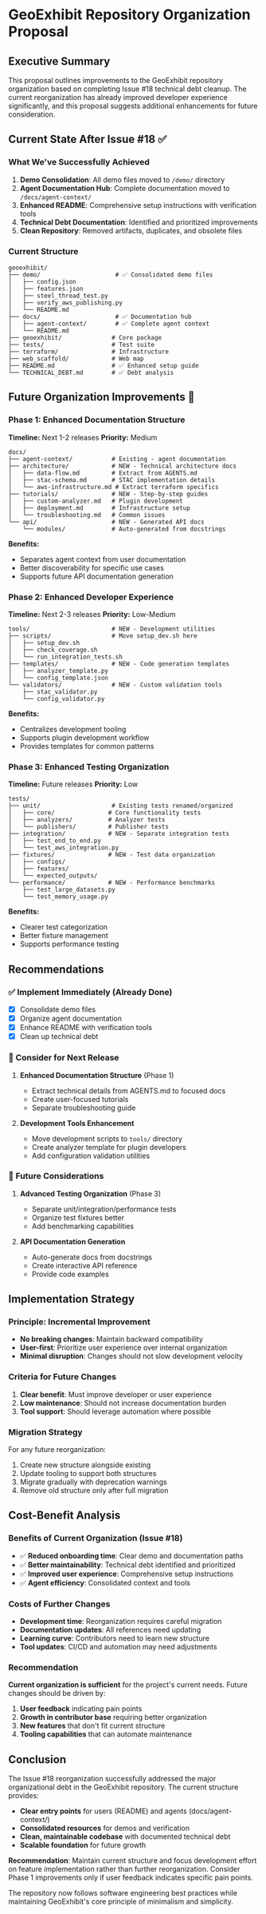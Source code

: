 # GeoExhibit Repository Organization Proposal

## Executive Summary

This proposal outlines improvements to the GeoExhibit repository organization based on completing Issue #18 technical debt cleanup. The current reorganization has already improved developer experience significantly, and this proposal suggests additional enhancements for future consideration.

## Current State After Issue #18 ✅

### What We've Successfully Achieved

1. **Demo Consolidation**: All demo files moved to `/demo/` directory
2. **Agent Documentation Hub**: Complete documentation moved to `/docs/agent-context/`
3. **Enhanced README**: Comprehensive setup instructions with verification tools
4. **Technical Debt Documentation**: Identified and prioritized improvements
5. **Clean Repository**: Removed artifacts, duplicates, and obsolete files

### Current Structure
```
geoexhibit/
├── demo/                     # ✅ Consolidated demo files
│   ├── config.json
│   ├── features.json  
│   ├── steel_thread_test.py
│   ├── verify_aws_publishing.py
│   └── README.md
├── docs/                     # ✅ Documentation hub
│   ├── agent-context/        # ✅ Complete agent context
│   └── README.md
├── geoexhibit/              # Core package
├── tests/                   # Test suite
├── terraform/               # Infrastructure
├── web_scaffold/            # Web map
├── README.md                # ✅ Enhanced setup guide
└── TECHNICAL_DEBT.md        # ✅ Debt analysis
```

## Future Organization Improvements 🚀

### Phase 1: Enhanced Documentation Structure
**Timeline:** Next 1-2 releases
**Priority:** Medium

```
docs/
├── agent-context/           # Existing - agent documentation
├── architecture/            # NEW - Technical architecture docs
│   ├── data-flow.md         # Extract from AGENTS.md
│   ├── stac-schema.md       # STAC implementation details
│   └── aws-infrastructure.md # Extract terraform specifics
├── tutorials/               # NEW - Step-by-step guides
│   ├── custom-analyzer.md   # Plugin development
│   ├── deployment.md        # Infrastructure setup
│   └── troubleshooting.md   # Common issues
└── api/                     # NEW - Generated API docs
    └── modules/             # Auto-generated from docstrings
```

**Benefits:**
- Separates agent context from user documentation
- Better discoverability for specific use cases
- Supports future API documentation generation

### Phase 2: Enhanced Developer Experience
**Timeline:** Next 2-3 releases
**Priority:** Low-Medium

```
tools/                       # NEW - Development utilities
├── scripts/                 # Move setup_dev.sh here
│   ├── setup_dev.sh
│   ├── check_coverage.sh
│   └── run_integration_tests.sh
├── templates/               # NEW - Code generation templates
│   ├── analyzer_template.py
│   └── config_template.json
└── validators/              # NEW - Custom validation tools
    ├── stac_validator.py
    └── config_validator.py
```

**Benefits:**
- Centralizes development tooling
- Supports plugin development workflow
- Provides templates for common patterns

### Phase 3: Enhanced Testing Organization
**Timeline:** Future releases
**Priority:** Low

```
tests/
├── unit/                    # Existing tests renamed/organized
│   ├── core/               # Core functionality tests
│   ├── analyzers/          # Analyzer tests
│   └── publishers/         # Publisher tests
├── integration/            # NEW - Separate integration tests
│   ├── test_end_to_end.py
│   └── test_aws_integration.py
├── fixtures/               # NEW - Test data organization
│   ├── configs/
│   ├── features/
│   └── expected_outputs/
└── performance/            # NEW - Performance benchmarks
    ├── test_large_datasets.py
    └── test_memory_usage.py
```

**Benefits:**
- Clearer test categorization
- Better fixture management
- Supports performance testing

## Recommendations

### ✅ Implement Immediately (Already Done)
- [x] Consolidate demo files
- [x] Organize agent documentation
- [x] Enhance README with verification tools
- [x] Clean up technical debt

### 🎯 Consider for Next Release
1. **Enhanced Documentation Structure** (Phase 1)
   - Extract technical details from AGENTS.md to focused docs
   - Create user-focused tutorials
   - Separate troubleshooting guide

2. **Development Tools Enhancement**
   - Move development scripts to `tools/` directory
   - Create analyzer template for plugin developers
   - Add configuration validation utilities

### 🔮 Future Considerations
1. **Advanced Testing Organization** (Phase 3)
   - Separate unit/integration/performance tests
   - Organize test fixtures better
   - Add benchmarking capabilities

2. **API Documentation Generation**
   - Auto-generate docs from docstrings
   - Create interactive API reference
   - Provide code examples

## Implementation Strategy

### Principle: Incremental Improvement
- **No breaking changes**: Maintain backward compatibility
- **User-first**: Prioritize user experience over internal organization
- **Minimal disruption**: Changes should not slow development velocity

### Criteria for Future Changes
1. **Clear benefit**: Must improve developer or user experience
2. **Low maintenance**: Should not increase documentation burden
3. **Tool support**: Should leverage automation where possible

### Migration Strategy
For any future reorganization:
1. Create new structure alongside existing
2. Update tooling to support both structures
3. Migrate gradually with deprecation warnings
4. Remove old structure only after full migration

## Cost-Benefit Analysis

### Benefits of Current Organization (Issue #18)
- ✅ **Reduced onboarding time**: Clear demo and documentation paths
- ✅ **Better maintainability**: Technical debt identified and prioritized
- ✅ **Improved user experience**: Comprehensive setup instructions
- ✅ **Agent efficiency**: Consolidated context and tools

### Costs of Further Changes
- **Development time**: Reorganization requires careful migration
- **Documentation updates**: All references need updating
- **Learning curve**: Contributors need to learn new structure
- **Tool updates**: CI/CD and automation may need adjustments

### Recommendation
**Current organization is sufficient** for the project's current needs. Future changes should be driven by:
1. **User feedback** indicating pain points
2. **Growth in contributor base** requiring better organization
3. **New features** that don't fit current structure
4. **Tooling capabilities** that can automate maintenance

## Conclusion

The Issue #18 reorganization successfully addressed the major organizational debt in the GeoExhibit repository. The current structure provides:

- **Clear entry points** for users (README) and agents (docs/agent-context/)
- **Consolidated resources** for demos and verification
- **Clean, maintainable codebase** with documented technical debt
- **Scalable foundation** for future growth

**Recommendation**: Maintain current structure and focus development effort on feature implementation rather than further reorganization. Consider Phase 1 improvements only if user feedback indicates specific pain points.

The repository now follows software engineering best practices while maintaining GeoExhibit's core principle of minimalism and simplicity.